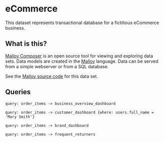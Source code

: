 # eCommerce
This dataset represents transactional database for a fictitious eCommerce business. 

## What is this?

[Malloy Composer](https://github.com/malloydata/malloy-composer) is an open source tool for viewing and exploring data sets.  Data models are created in the  [Malloy](https://github.com/looker-open-source/malloy/) language.  Data can be served from a simple webserver or from a SQL database.  

See the [Malloy source code](https://github.com/malloydata/malloy-samples/tree/main/bigquery/ecommerce) for this data set.


## Queries

<!-- malloy-query
name="Business Overview"
description="A high level overview of the performance of the business"
model="./ecommerce.malloy"
renderer="dashboard"
-->
```malloy
query: order_items -> business_overview_dashboard
```

<!-- malloy-query
name="Customer Look-up"
description="Look up information about a customer and view their history."
model="./ecommerce.malloy"
renderer="dashboard"
-->
```malloy
query: order_items -> customer_dashboard {where: users.full_name = 'Mary Smith'}
```

<!-- malloy-query
name="Brand Dashboard"
description="An overview of brand performance"
model="./ecommerce.malloy"
renderer="dashboard"
-->
```malloy
query: order_items -> brand_dashboard
```

<!-- malloy-query
name="Frequent Returners"
description="Lists individuals who return a lot of merchandise"
model="./ecommerce.malloy"
renderer="table"
-->
```malloy
query: order_items -> frequent_returners
```

